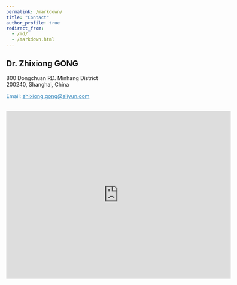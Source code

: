 ```yaml
---
permalink: /markdown/
title: "Contact"
author_profile: true
redirect_from: 
  - /md/
  - /markdown.html
---
```


## Dr. Zhixiong GONG


800 Dongchuan RD. Minhang District <br />
200240, Shanghai, China <br />
<p style="color:rgb(41, 128, 185);">Email: <u>zhixiong.gong@aliyun.com</u></p><br />

<iframe src="https://www.google.com/maps/embed?pb=!1m18!1m12!1m3!1d3419.036951877523!2d121.4337784!3d31.025220099999995!2m3!1f0!2f0!3f0!3m2!1i1024!2i768!4f13.1!3m3!1m2!1s0x35b265393c01008b%3A0xb49a734ac5177e3d!2sShanghai%20Jiao%20Tong%20University!5e0!3m2!1sen!2sfr!4v1666709783634!5m2!1sen!2sfr" width="600" height="450" style="border:0;" allowfullscreen="" loading="lazy" referrerpolicy="no-referrer-when-downgrade"></iframe>

